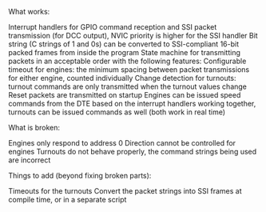 What works:

Interrupt handlers for GPIO command reception and SSI packet transmission (for DCC output), NVIC priority is higher for the SSI handler
Bit string (C strings of 1 and 0s) can be converted to SSI-compliant 16-bit packed frames from inside the program
State machine for transmitting packets in an acceptable order with the following features:
	Configurable timeout for engines: the minimum spacing between packet transmissions for either engine, counted individually
	Change detection for turnouts: turnout commands are only transmitted when the turnout values change
Reset packets are transmitted on startup
Engines can be issued speed commands from the DTE based on the interrupt handlers working together, turnouts can be issued commands as well (both work in real time)

What is broken:

Engines only respond to address 0
Direction cannot be controlled for engines
Turnouts do not behave properly, the command strings being used are incorrect


Things to add (beyond fixing broken parts):

Timeouts for the turnouts
Convert the packet strings into SSI frames at compile time, or in a separate script
